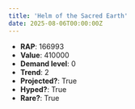 ```yaml
---
title: 'Helm of the Sacred Earth'
date: 2025-08-06T00:00:00Z
---
```

- **RAP**: 166993
- **Value**: 410000
- **Demand level**: 0
- **Trend**: 2
- **Projected?**: True
- **Hyped?**: True
- **Rare?**: True
